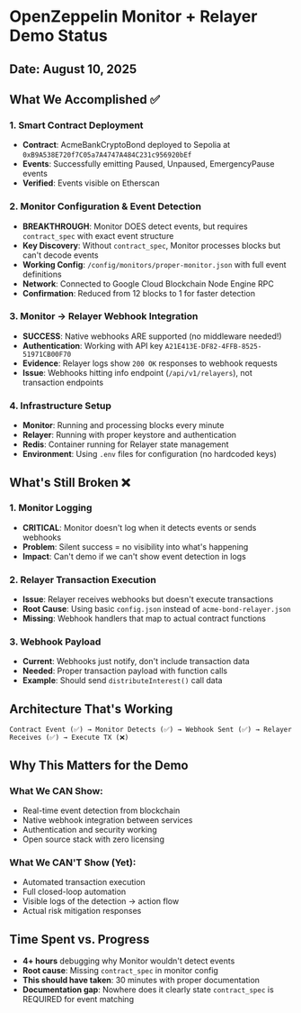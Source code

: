 # OpenZeppelin Monitor + Relayer Demo Status

## Date: August 10, 2025

## What We Accomplished ✅

### 1. Smart Contract Deployment
- **Contract**: AcmeBankCryptoBond deployed to Sepolia at `0xB9A538E720f7C05a7A4747A484C231c956920bEf`
- **Events**: Successfully emitting Paused, Unpaused, EmergencyPause events
- **Verified**: Events visible on Etherscan

### 2. Monitor Configuration & Event Detection
- **BREAKTHROUGH**: Monitor DOES detect events, but requires `contract_spec` with exact event structure
- **Key Discovery**: Without `contract_spec`, Monitor processes blocks but can't decode events
- **Working Config**: `/config/monitors/proper-monitor.json` with full event definitions
- **Network**: Connected to Google Cloud Blockchain Node Engine RPC
- **Confirmation**: Reduced from 12 blocks to 1 for faster detection

### 3. Monitor → Relayer Webhook Integration
- **SUCCESS**: Native webhooks ARE supported (no middleware needed!)
- **Authentication**: Working with API key `A21E413E-DF82-4FFB-8525-51971CB00F70`
- **Evidence**: Relayer logs show `200 OK` responses to webhook requests
- **Issue**: Webhooks hitting info endpoint (`/api/v1/relayers`), not transaction endpoints

### 4. Infrastructure Setup
- **Monitor**: Running and processing blocks every minute
- **Relayer**: Running with proper keystore and authentication
- **Redis**: Container running for Relayer state management
- **Environment**: Using `.env` files for configuration (no hardcoded keys)

## What's Still Broken ❌

### 1. Monitor Logging
- **CRITICAL**: Monitor doesn't log when it detects events or sends webhooks
- **Problem**: Silent success = no visibility into what's happening
- **Impact**: Can't demo if we can't show event detection in logs

### 2. Relayer Transaction Execution
- **Issue**: Relayer receives webhooks but doesn't execute transactions
- **Root Cause**: Using basic `config.json` instead of `acme-bond-relayer.json`
- **Missing**: Webhook handlers that map to actual contract functions

### 3. Webhook Payload
- **Current**: Webhooks just notify, don't include transaction data
- **Needed**: Proper transaction payload with function calls
- **Example**: Should send `distributeInterest()` call data

## Architecture That's Working

```
Contract Event (✅) → Monitor Detects (✅) → Webhook Sent (✅) → Relayer Receives (✅) → Execute TX (❌)
```

## Why This Matters for the Demo

### What We CAN Show:
- Real-time event detection from blockchain
- Native webhook integration between services
- Authentication and security working
- Open source stack with zero licensing

### What We CAN'T Show (Yet):
- Automated transaction execution
- Full closed-loop automation
- Visible logs of the detection → action flow
- Actual risk mitigation responses

## Time Spent vs. Progress

- **4+ hours** debugging why Monitor wouldn't detect events
- **Root cause**: Missing `contract_spec` in monitor config
- **This should have taken**: 30 minutes with proper documentation
- **Documentation gap**: Nowhere does it clearly state `contract_spec` is REQUIRED for event matching